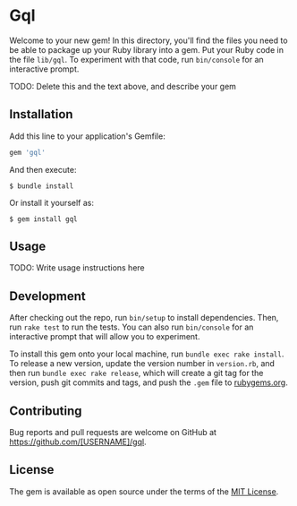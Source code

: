# Gql

Welcome to your new gem! In this directory, you'll find the files you need to be able to package up your Ruby library into a gem. Put your Ruby code in the file `lib/gql`. To experiment with that code, run `bin/console` for an interactive prompt.

TODO: Delete this and the text above, and describe your gem

## Installation

Add this line to your application's Gemfile:

```ruby
gem 'gql'
```

And then execute:

    $ bundle install

Or install it yourself as:

    $ gem install gql

## Usage

TODO: Write usage instructions here

## Development

After checking out the repo, run `bin/setup` to install dependencies. Then, run `rake test` to run the tests. You can also run `bin/console` for an interactive prompt that will allow you to experiment.

To install this gem onto your local machine, run `bundle exec rake install`. To release a new version, update the version number in `version.rb`, and then run `bundle exec rake release`, which will create a git tag for the version, push git commits and tags, and push the `.gem` file to [rubygems.org](https://rubygems.org).

## Contributing

Bug reports and pull requests are welcome on GitHub at https://github.com/[USERNAME]/gql.


## License

The gem is available as open source under the terms of the [MIT License](https://opensource.org/licenses/MIT).
